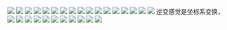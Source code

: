 <!--
 * @Author: guanjiajun www.guanjiajun@ewake.com
 * @Date: 2023-07-08 16:04:56
 * @LastEditors: guanjiajun www.guanjiajun@ewake.com
 * @LastEditTime: 2023-07-08 16:48:58
 * @FilePath: \studys\programming\图形学\opengl\现代OpenGL保姆级课程\class2\矩阵.md
 * @Description: 这是默认设置,请设置`customMade`, 打开koroFileHeader查看配置 进行设置: https://github.com/OBKoro1/koro1FileHeader/wiki/%E9%85%8D%E7%BD%AE
-->
![](images/img-2023-07-08-16-05-27.png)
![](images/img-2023-07-08-16-05-48.png)
![](images/img-2023-07-08-16-06-37.png)
![](images/img-2023-07-08-16-08-11.png)
![](images/img-2023-07-08-16-09-31.png)
![](images/img-2023-07-08-16-13-08.png)
![](images/img-2023-07-08-16-16-30.png)
![](images/img-2023-07-08-16-19-54.png)
![](images/img-2023-07-08-16-21-55.png)
![](images/img-2023-07-08-16-22-14.png)
![](images/img-2023-07-08-16-24-28.png)
![](images/img-2023-07-08-16-25-23.png)
![](images/img-2023-07-08-16-27-43.png)
![](images/img-2023-07-08-16-31-39.png)
![](images/img-2023-07-08-16-31-56.png)
![](images/img-2023-07-08-16-32-46.png)
![](images/img-2023-07-08-16-34-42.png)
逆变感觉是坐标系变换，
![](images/img-2023-07-08-16-37-41.png)
![](images/img-2023-07-08-16-38-33.png)
![](images/img-2023-07-08-16-41-23.png)
![](images/img-2023-07-08-16-40-46.png)
![](images/img-2023-07-08-16-42-04.png)
![](images/img-2023-07-08-16-44-28.png)
![](images/img-2023-07-08-16-46-01.png)
![](images/img-2023-07-08-16-46-29.png)
![](images/img-2023-07-08-16-47-06.png)
![](images/img-2023-07-08-16-47-33.png)
![](images/img-2023-07-08-16-48-51.png)